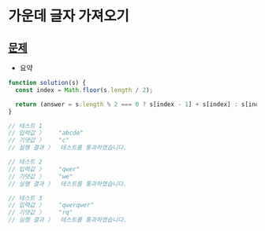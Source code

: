 # 가운데 글자 가져오기

## [문제](https://programmers.co.kr/learn/courses/30/lessons/12903#)

- 요약

```js
function solution(s) {
  const index = Math.floor(s.length / 2);

  return (answer = s.length % 2 === 0 ? s[index - 1] + s[index] : s[index]);
}

// 테스트 1
// 입력값 〉	"abcde"
// 기댓값 〉	"c"
// 실행 결과 〉	테스트를 통과하였습니다.

// 테스트 2
// 입력값 〉	"qwer"
// 기댓값 〉	"we"
// 실행 결과 〉	테스트를 통과하였습니다.

// 테스트 3
// 입력값 〉	"qwerqwer"
// 기댓값 〉	"rq"
// 실행 결과 〉	테스트를 통과하였습니다.
```
